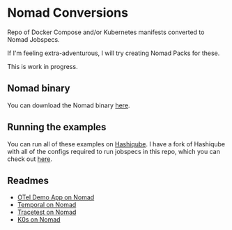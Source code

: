 # Nomad Conversions

Repo of Docker Compose and/or Kubernetes manifests converted to Nomad Jobspecs.

If I'm feeling extra-adventurous, I will try creating Nomad Packs for these.

This is work in progress.

## Nomad binary

You can download the Nomad binary [here](https://developer.hashicorp.com/nomad/downloads).

## Running the examples

You can run all of these examples on [Hashiqube](https://hashiqube.com). I have a fork of Hashiqube with all of the configs required to run jobspecs in this repo, which you can check out [here](https://github.com/avillela/hashiqube/README.md).

## Readmes

* [OTel Demo App on Nomad](otel-demo-app/README.md)
* [Temporal on Nomad](temporal/README.md)
* [Tracetest on Nomad](tracetest/README.md)
* [K0s on Nomad](k0s/README.md)
